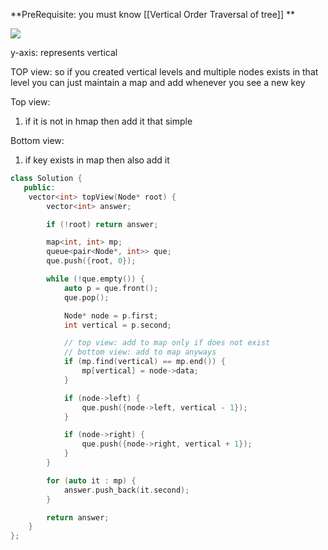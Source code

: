 
**PreRequisite: you must know [[Vertical Order Traversal of tree]] **

![](https://i.imgur.com/dYeciRk.png)

y-axis: represents vertical

TOP view:
so if you created vertical levels and multiple nodes exists in that level you can just maintain a map and add whenever you see a new key

Top view:
1) if it is not in hmap then add it that simple

Bottom view:
1) if key exists in map then also add it

```cpp
class Solution {
   public:
    vector<int> topView(Node* root) {
        vector<int> answer;

        if (!root) return answer;

        map<int, int> mp;
        queue<pair<Node*, int>> que;
        que.push({root, 0});

        while (!que.empty()) {
            auto p = que.front();
            que.pop();

            Node* node = p.first;
            int vertical = p.second;

            // top view: add to map only if does not exist
            // bottom view: add to map anyways
            if (mp.find(vertical) == mp.end()) {
                mp[vertical] = node->data;
            }

            if (node->left) {
                que.push({node->left, vertical - 1});
            }

            if (node->right) {
                que.push({node->right, vertical + 1});
            }
        }

        for (auto it : mp) {
            answer.push_back(it.second);
        }

        return answer;
    }
};
```

